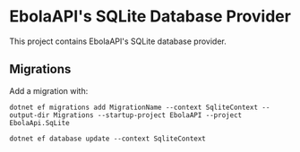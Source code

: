 ﻿# EbolaAPI's SQLite Database Provider

This project contains EbolaAPI's SQLite database provider.

## Migrations

Add a migration with:

```
dotnet ef migrations add MigrationName --context SqliteContext --output-dir Migrations --startup-project EbolaAPI --project EbolaApi.SqLite

dotnet ef database update --context SqliteContext
```
